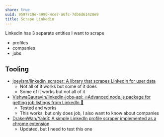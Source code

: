 ```yaml
---
share: true
uuid: 9597719e-4990-4ce7-a6fc-7db6d61428e9
title: Scrape Linkedin
---
```

Linkedin has 3 separate entities I want to scrape
* profiles
* companies
* jobs



## Tooling
* [joeyism/linkedin\_scraper: A library that scrapes Linkedin for user data](https://github.com/joeyism/linkedin_scraper)
	* Not all of it works but some of it does
	* Some of it works but not all of it
* [VishwaGauravIn/linkedin-jobs-api: 🔥Advanced node.js package for getting job listings from LinkedIn 💼](https://github.com/VishwaGauravIn/linkedin-jobs-api)
	* Tested and works
	* This works, but only does job, I also want to know about companies
* [DrakenWan/Yale3: A simple LinkedIn profile scraper implemented as a chrome extension](https://github.com/DrakenWan/Yale3)
	* Updated, but I need to test this one